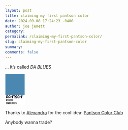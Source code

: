 ```yaml
---
layout: post
title: claiming my first pantson color
date: 2024-09-08 17:24:23 -0400
author: joe jenett
category: 
permalink: /claiming-my-first-pantson-color/
slug: claiming-my-first-pantson-color
summary: 
comments: false
---
```

... it’s called *DA BLUES*

<a href="https://pantson.xandra.cc/"><img src="/images/dablues.png" width="64" alt=""></a>

Thanks to <a href="https://xandra.cc/">Alexandra</a> for the cool idea: <a title="Pantson Color Club" href="https://pantson.xandra.cc/">Pantson Color Club</a>

Anybody wanna trade?

<a href="https://brid.gy/publish/mastodon"></a>